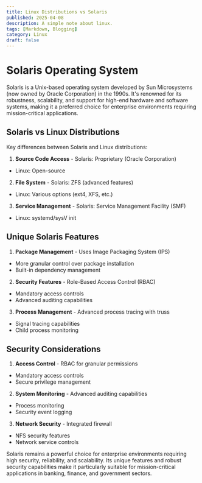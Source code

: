 ```yaml
---
title: Linux Distributions vs Solaris
published: 2025-04-08
description: A simple note about linux.
tags: [Markdown, Blogging]
category: Linux
draft: false
---
```

# Solaris Operating System

Solaris is a Unix-based operating system developed by Sun Microsystems (now owned by Oracle Corporation) in the 1990s. It's renowned for its robustness, scalability, and support for high-end hardware and software systems, making it a preferred choice for enterprise environments requiring mission-critical applications.

## Solaris vs Linux Distributions

Key differences between Solaris and Linux distributions:

1. **Source Code Access**  - Solaris: Proprietary (Oracle Corporation)
  - Linux: Open-source


2. **File System**  - Solaris: ZFS (advanced features)
  - Linux: Various options (ext4, XFS, etc.)


3. **Service Management**  - Solaris: Service Management Facility (SMF)
  - Linux: systemd/sysV init

## Unique Solaris Features

1. **Package Management**  - Uses Image Packaging System (IPS)
  - More granular control over package installation
  - Built-in dependency management


2. **Security Features**  - Role-Based Access Control (RBAC)
  - Mandatory access controls
  - Advanced auditing capabilities


3. **Process Management**  - Advanced process tracing with truss
  - Signal tracing capabilities
  - Child process monitoring



## Security Considerations

1. **Access Control**  - RBAC for granular permissions
  - Mandatory access controls
  - Secure privilege management


2. **System Monitoring**  - Advanced auditing capabilities
  - Process monitoring
  - Security event logging


3. **Network Security**  - Integrated firewall
  - NFS security features
  - Network service controls



Solaris remains a powerful choice for enterprise environments requiring high security, reliability, and scalability. Its unique features and robust security capabilities make it particularly suitable for mission-critical applications in banking, finance, and government sectors.